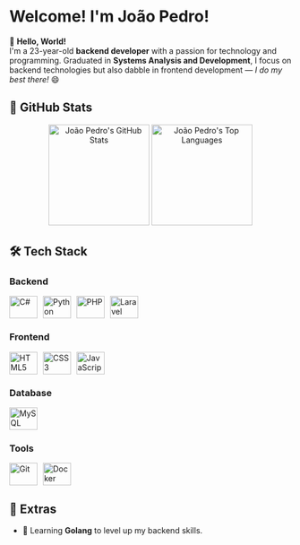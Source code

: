 # Welcome! I'm **João Pedro!**

👋 **Hello, World!**  
I'm a 23-year-old **backend developer** with a passion for technology and programming. 
Graduated in **Systems Analysis and Development**, I focus on backend technologies but also dabble in frontend development — *I do my best there!* 😄

## 🚀 **GitHub Stats**
<div align="center">
  <img height="180em" src="https://github-readme-stats.vercel.app/api?username=joaopdroslv&show_icons=true&theme=synthwave&hide_border=true" alt="João Pedro's GitHub Stats"/>
  <img height="180em" src="https://github-readme-stats.vercel.app/api/top-langs/?username=joaopdroslv&layout=compact&theme=synthwave&hide_border=true" alt="João Pedro's Top Languages"/>
</div>

## 🛠️ **Tech Stack**

### **Backend**
<div style="display: flex; gap: 10px;">
  <img alt="C#" title="C#" height="40" width="50" src="https://cdn.jsdelivr.net/gh/devicons/devicon/icons/csharp/csharp-original.svg">
  <img alt="Python" title="Python" height="40" width="50" src="https://cdn.jsdelivr.net/gh/devicons/devicon/icons/python/python-original.svg">
  <img alt="PHP" title="PHP" height="40" width="50" src="https://cdn.jsdelivr.net/gh/devicons/devicon/icons/php/php-original.svg">
  <img alt="Laravel" title="Laravel" height="40" width="50" src="https://cdn.jsdelivr.net/gh/devicons/devicon/icons/laravel/laravel-original.svg">
</div>

### **Frontend**
<div style="display: flex; gap: 10px;">
  <img alt="HTML5" title="HTML5" height="40" width="50" src="https://cdn.jsdelivr.net/gh/devicons/devicon/icons/html5/html5-original.svg">
  <img alt="CSS3" title="CSS3" height="40" width="50" src="https://cdn.jsdelivr.net/gh/devicons/devicon/icons/css3/css3-original.svg">
  <img alt="JavaScript" title="JavaScript" height="40" width="50" src="https://cdn.jsdelivr.net/gh/devicons/devicon/icons/javascript/javascript-original.svg">
</div>

### **Database**
<div style="display: flex; gap: 10px;">
  <img alt="MySQL" title="MySQL" height="40" width="50" src="https://cdn.jsdelivr.net/gh/devicons/devicon/icons/mysql/mysql-original.svg">
</div>

### **Tools**
<div style="display: flex; gap: 10px;"> 
  <img alt="Git" title="Git" height="40" width="50" src="https://cdn.jsdelivr.net/gh/devicons/devicon/icons/git/git-original.svg"> 
  <img alt="Docker" title="Docker" height="40" width="50" src="https://cdn.jsdelivr.net/gh/devicons/devicon/icons/docker/docker-original.svg"> 
</div>

## 🌟 **Extras**
- 🌱 Learning **Golang** to level up my backend skills.
